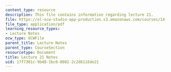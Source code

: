 ```yaml
---
content_type: resource
description: This file contains information regarding lecture 21.
file: https://ol-ocw-studio-app-production.s3.amazonaws.com/courses/14-581-international-economics-i-spring-2013/17f7301c9b481bc000822c2d6116de21_MIT14_581S13_classnotes21.pdf
file_type: application/pdf
learning_resource_types:
- Lecture Notes
ocw_type: OCWFile
parent_title: Lecture Notes
parent_type: CourseSection
resourcetype: Document
title: Lecture 21 Notes
uid: 17f7301c-9b48-1bc0-0082-2c2d6116de21
---
```

